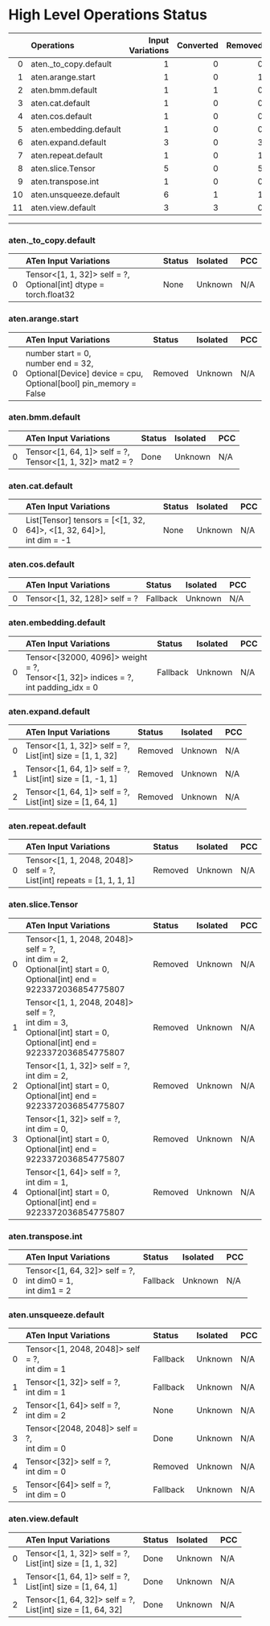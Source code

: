 # High Level Operations Status
|    | Operations             |   Input Variations |   Converted |   Removed |   Fallback | Completed   |   Score |
|---:|:-----------------------|-------------------:|------------:|----------:|-----------:|:------------|--------:|
|  0 | aten._to_copy.default  |                  1 |           0 |         0 |          0 | ✘           |    0    |
|  1 | aten.arange.start      |                  1 |           0 |         1 |          0 | ✅          |    1    |
|  2 | aten.bmm.default       |                  1 |           1 |         0 |          0 | ✅          |    1    |
|  3 | aten.cat.default       |                  1 |           0 |         0 |          0 | ✘           |    0    |
|  4 | aten.cos.default       |                  1 |           0 |         0 |          1 | ✘           |    0    |
|  5 | aten.embedding.default |                  1 |           0 |         0 |          1 | ✘           |    0    |
|  6 | aten.expand.default    |                  3 |           0 |         3 |          0 | ✅          |    1    |
|  7 | aten.repeat.default    |                  1 |           0 |         1 |          0 | ✅          |    1    |
|  8 | aten.slice.Tensor      |                  5 |           0 |         5 |          0 | ✅          |    1    |
|  9 | aten.transpose.int     |                  1 |           0 |         0 |          1 | ✘           |    0    |
| 10 | aten.unsqueeze.default |                  6 |           1 |         1 |          3 | 🚧          |    0.33 |
| 11 | aten.view.default      |                  3 |           3 |         0 |          0 | ✅          |    1    |
***
### aten._to_copy.default
|    | ATen Input Variations                                               | Status   | Isolated   | PCC   |
|---:|:--------------------------------------------------------------------|:---------|:-----------|:------|
|  0 | Tensor<[1, 1, 32]> self = ?,<br>Optional[int] dtype = torch.float32 | None     | Unknown    | N/A   |
### aten.arange.start
|    | ATen Input Variations                                                                                        | Status   | Isolated   | PCC   |
|---:|:-------------------------------------------------------------------------------------------------------------|:---------|:-----------|:------|
|  0 | number start = 0,<br>number end = 32,<br>Optional[Device] device = cpu,<br>Optional[bool] pin_memory = False | Removed  | Unknown    | N/A   |
### aten.bmm.default
|    | ATen Input Variations                                       | Status   | Isolated   | PCC   |
|---:|:------------------------------------------------------------|:---------|:-----------|:------|
|  0 | Tensor<[1, 64, 1]> self = ?,<br>Tensor<[1, 1, 32]> mat2 = ? | Done     | Unknown    | N/A   |
### aten.cat.default
|    | ATen Input Variations                                                  | Status   | Isolated   | PCC   |
|---:|:-----------------------------------------------------------------------|:---------|:-----------|:------|
|  0 | List[Tensor] tensors = [<[1, 32, 64]>, <[1, 32, 64]>],<br>int dim = -1 | None     | Unknown    | N/A   |
### aten.cos.default
|    | ATen Input Variations         | Status   | Isolated   | PCC   |
|---:|:------------------------------|:---------|:-----------|:------|
|  0 | Tensor<[1, 32, 128]> self = ? | Fallback | Unknown    | N/A   |
### aten.embedding.default
|    | ATen Input Variations                                                                    | Status   | Isolated   | PCC   |
|---:|:-----------------------------------------------------------------------------------------|:---------|:-----------|:------|
|  0 | Tensor<[32000, 4096]> weight = ?,<br>Tensor<[1, 32]> indices = ?,<br>int padding_idx = 0 | Fallback | Unknown    | N/A   |
### aten.expand.default
|    | ATen Input Variations                                       | Status   | Isolated   | PCC   |
|---:|:------------------------------------------------------------|:---------|:-----------|:------|
|  0 | Tensor<[1, 1, 32]> self = ?,<br>List[int] size = [1, 1, 32] | Removed  | Unknown    | N/A   |
|  1 | Tensor<[1, 64, 1]> self = ?,<br>List[int] size = [1, -1, 1] | Removed  | Unknown    | N/A   |
|  2 | Tensor<[1, 64, 1]> self = ?,<br>List[int] size = [1, 64, 1] | Removed  | Unknown    | N/A   |
### aten.repeat.default
|    | ATen Input Variations                                                    | Status   | Isolated   | PCC   |
|---:|:-------------------------------------------------------------------------|:---------|:-----------|:------|
|  0 | Tensor<[1, 1, 2048, 2048]> self = ?,<br>List[int] repeats = [1, 1, 1, 1] | Removed  | Unknown    | N/A   |
### aten.slice.Tensor
|    | ATen Input Variations                                                                                                       | Status   | Isolated   | PCC   |
|---:|:----------------------------------------------------------------------------------------------------------------------------|:---------|:-----------|:------|
|  0 | Tensor<[1, 1, 2048, 2048]> self = ?,<br>int dim = 2,<br>Optional[int] start = 0,<br>Optional[int] end = 9223372036854775807 | Removed  | Unknown    | N/A   |
|  1 | Tensor<[1, 1, 2048, 2048]> self = ?,<br>int dim = 3,<br>Optional[int] start = 0,<br>Optional[int] end = 9223372036854775807 | Removed  | Unknown    | N/A   |
|  2 | Tensor<[1, 1, 32]> self = ?,<br>int dim = 2,<br>Optional[int] start = 0,<br>Optional[int] end = 9223372036854775807         | Removed  | Unknown    | N/A   |
|  3 | Tensor<[1, 32]> self = ?,<br>int dim = 0,<br>Optional[int] start = 0,<br>Optional[int] end = 9223372036854775807            | Removed  | Unknown    | N/A   |
|  4 | Tensor<[1, 64]> self = ?,<br>int dim = 1,<br>Optional[int] start = 0,<br>Optional[int] end = 9223372036854775807            | Removed  | Unknown    | N/A   |
### aten.transpose.int
|    | ATen Input Variations                                          | Status   | Isolated   | PCC   |
|---:|:---------------------------------------------------------------|:---------|:-----------|:------|
|  0 | Tensor<[1, 64, 32]> self = ?,<br>int dim0 = 1,<br>int dim1 = 2 | Fallback | Unknown    | N/A   |
### aten.unsqueeze.default
|    | ATen Input Variations                            | Status   | Isolated   | PCC   |
|---:|:-------------------------------------------------|:---------|:-----------|:------|
|  0 | Tensor<[1, 2048, 2048]> self = ?,<br>int dim = 1 | Fallback | Unknown    | N/A   |
|  1 | Tensor<[1, 32]> self = ?,<br>int dim = 1         | Fallback | Unknown    | N/A   |
|  2 | Tensor<[1, 64]> self = ?,<br>int dim = 2         | None     | Unknown    | N/A   |
|  3 | Tensor<[2048, 2048]> self = ?,<br>int dim = 0    | Done     | Unknown    | N/A   |
|  4 | Tensor<[32]> self = ?,<br>int dim = 0            | Removed  | Unknown    | N/A   |
|  5 | Tensor<[64]> self = ?,<br>int dim = 0            | Fallback | Unknown    | N/A   |
### aten.view.default
|    | ATen Input Variations                                         | Status   | Isolated   | PCC   |
|---:|:--------------------------------------------------------------|:---------|:-----------|:------|
|  0 | Tensor<[1, 1, 32]> self = ?,<br>List[int] size = [1, 1, 32]   | Done     | Unknown    | N/A   |
|  1 | Tensor<[1, 64, 1]> self = ?,<br>List[int] size = [1, 64, 1]   | Done     | Unknown    | N/A   |
|  2 | Tensor<[1, 64, 32]> self = ?,<br>List[int] size = [1, 64, 32] | Done     | Unknown    | N/A   |

